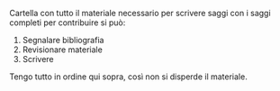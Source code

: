 Cartella con tutto il materiale necessario per scrivere saggi con i saggi completi per contribuire si può:
1) Segnalare bibliografia
2) Revisionare materiale
3) Scrivere

Tengo tutto in ordine qui sopra, così non si disperde il materiale.
